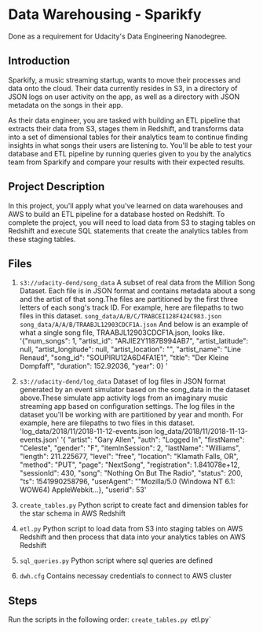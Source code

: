 #  Data Warehousing - Sparikfy
Done as a requirement for Udacity's Data Engineering Nanodegree.
## Introduction 
Sparkify, a music streaming startup, wants to move their processes and data onto the cloud. Their data currently resides in S3, in a directory of JSON logs on user activity on the app, as well as a directory with JSON metadata on the songs in their app.

As their data engineer, you are tasked with building an ETL pipeline that extracts their data from S3, stages them in Redshift, and transforms data into a set of dimensional tables for their analytics team to continue finding insights in what songs their users are listening to. You'll be able to test your database and ETL pipeline by running queries given to you by the analytics team from Sparkify and compare your results with their expected results.

## Project Description
In this project, you'll apply what you've learned on data warehouses and AWS to build an ETL pipeline for a database hosted on Redshift. To complete the project, you will need to load data from S3 to staging tables on Redshift and execute SQL statements that create the analytics tables from these staging tables.

## Files
1. `s3://udacity-dend/song_data`  A subset of real data from the Million Song Dataset. Each file is in JSON format and contains metadata about a song and the artist of that song.The files are partitioned by the first three letters of each song's track ID. For example, here are filepaths to two files in this dataset. `song_data/A/B/C/TRABCEI128F424C983.json song_data/A/A/B/TRAABJL12903CDCF1A.json` And below is an example of what a single song file, TRAABJL12903CDCF1A.json, looks like.
    '{"num_songs": 1, "artist_id": "ARJIE2Y1187B994AB7", "artist_latitude": null, "artist_longitude": null, "artist_location": "", "artist_name": "Line Renaud", "song_id": "SOUPIRU12A6D4FA1E1", "title": "Der Kleine Dompfaff", "duration": 152.92036, "year": 0}
'

2. `s3://udacity-dend/log_data` Dataset of log files in JSON format generated by an event simulator based on the song_data in the dataset above.These simulate app activity logs from an imaginary music streaming app based on configuration settings. The log files in the dataset you'll be working with are partitioned by year and month. For example, here are filepaths to two files in this dataset.
    'log_data/2018/11/2018-11-12-events.json
      log_data/2018/11/2018-11-13-events.json'
    '{ "artist": "Gary Allen",
      "auth": "Logged In",
      "firstName": "Celeste",
      "gender": "F",
      "itemInSession": 2,
      "lastName": "Williams",
      "length": 211.225677,
      "level": "free",
      "location": "Klamath Falls, OR",
      "method": "PUT",
      "page": "NextSong",
      "registration": 1.841078e+12,
      "sessionId": 430,
      "song": "Nothing On But The Radio",
      "status": 200,
      "ts": 1541990258796,
      "userAgent": "\"Mozilla/5.0 (Windowa NT 6.1: WOW64) AppleWebkit...},
      "userid": 53'
      
3. `create_tables.py` Python script to create fact and dimension tables for the star schema in AWS Redshift
4. `etl.py` Python script to load data from S3 into staging tables on AWS Redshift and then process that data into your analytics tables on AWS Redshift
5. `sql_queries.py` Python script where sql queries are defined
6. `dwh.cfg` Contains necessay credentials to connect to AWS cluster 

## Steps
Run the scripts in the following order:
`create_tables.py
`etl.py`